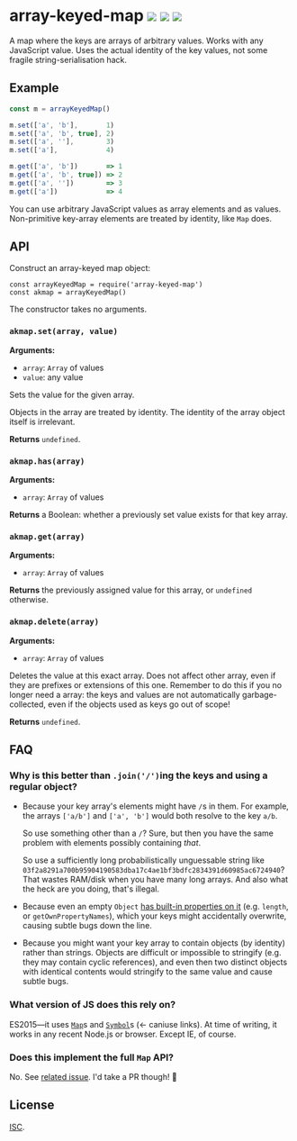 # array-keyed-map [![](https://img.shields.io/npm/v/array-keyed-map.svg?style=flat-square)](https://www.npmjs.com/package/array-keyed-map) [![](https://img.shields.io/travis/anko/array-keyed-map.svg?style=flat-square)](https://travis-ci.org/anko/array-keyed-map) [![](https://img.shields.io/david/anko/array-keyed-map?style=flat-square)](https://david-dm.org/anko/array-keyed-map)

A map where the keys are arrays of arbitrary values.  Works with any JavaScript
value.  Uses the actual identity of the key values, not some fragile
string-serialisation hack.

## Example

```js
const m = arrayKeyedMap()

m.set(['a', 'b'],       1)
m.set(['a', 'b', true], 2)
m.set(['a', ''],        3)
m.set(['a'],            4)

m.get(['a', 'b'])       => 1
m.get(['a', 'b', true]) => 2
m.get(['a', ''])        => 3
m.get(['a'])            => 4
```

You can use arbitrary JavaScript values as array elements and as values.
Non-primitive key-array elements are treated by identity, like `Map` does.

## API

Construct an array-keyed map object:

```
const arrayKeyedMap = require('array-keyed-map')
const akmap = arrayKeyedMap()
```

The constructor takes no arguments.

### `akmap.set(array, value)`

**Arguments:**

 - `array`: `Array` of values
 - `value`: any value

Sets the value for the given array.

Objects in the array are treated by identity.  The identity of the array object
itself is irrelevant.

**Returns** `undefined`.

### `akmap.has(array)`

**Arguments:**

 - `array`: `Array` of values

**Returns** a Boolean: whether a previously set value exists for that key array.

### `akmap.get(array)`

**Arguments:**

 - `array`: `Array` of values

**Returns** the previously assigned value for this array, or `undefined` otherwise.

### `akmap.delete(array)`

**Arguments:**

 - `array`: `Array` of values

Deletes the value at this exact array.  Does not affect other array, even if
they are prefixes or extensions of this one.  Remember to do this if you no
longer need a array: the keys and values are not automatically
garbage-collected, even if the objects used as keys go out of scope!

**Returns** `undefined`.

## FAQ

### Why is this better than `.join('/')`ing the keys and using a regular object?

 - Because your key array's elements might have `/`s in them.  For example, the
   arrays `['a/b']` and `['a', 'b']` would both resolve to the key `a/b`.

   So use something other than a `/`?  Sure, but then you have the same problem
   with elements possibly containing *that*.

   So use a sufficiently long probabilistically unguessable string like
   `03f2a8291a700b95904190583dba17c4ae1bf3bdfc2834391d60985ac6724940`?  That
   wastes RAM/disk when you have many long arrays.  And also what the heck are
   you doing, that's illegal.

 - Because even an empty `Object` [has built-in properties on
   it](https://developer.mozilla.org/en-US/docs/Web/JavaScript/Reference/Global_Objects/Object)
   (e.g. `length`, or `getOwnPropertyNames`), which your keys might
   accidentally overwrite, causing subtle bugs down the line.

 - Because you might want your key array to contain objects (by identity)
   rather than strings.  Objects are difficult or impossible to stringify (e.g.
   they may contain cyclic references), and even then two distinct objects with
   identical contents would stringify to the same value and cause subtle bugs.

### What version of JS does this rely on?

ES2015—it uses [`Map`](http://kangax.github.io/compat-table/es6/#test-Map)s and
[`Symbol`](http://kangax.github.io/compat-table/es6/#test-Symbol)s (← caniuse
links).  At time of writing, it works in any recent Node.js or browser.  Except
IE, of course.

### Does this implement the full `Map` API?

No.  See [related issue](https://github.com/anko/array-keyed-map/issues/1).
I'd take a PR though! :stars:

## License

[ISC](https://opensource.org/licenses/isc).
